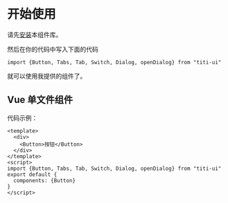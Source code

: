 # 开始使用
请先[安装](#/doc/install)本组件库。

然后在你的代码中写入下面的代码

```
import {Button, Tabs, Tab, Switch, Dialog, openDialog} from "titi-ui"
```

就可以使用我提供的组件了。

## Vue 单文件组件

代码示例：

```
<template>
  <div>
    <Button>按钮</Button>
  </div>
</template>
<script>
import {Button, Tabs, Tab, Switch, Dialog, openDialog} from "titi-ui"
export default {
  components: {Button}
}
</script>
```